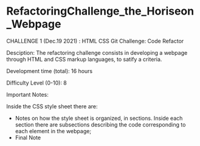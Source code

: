 # RefactoringChallenge_the_Horiseon_Webpage
CHALLENGE 1 (Dec.19 2021) : HTML CSS Git Challenge: Code Refactor

Desciption:
The refactoring challenge consists in developing a webpage through HTML and CSS markup languages, to satify a criteria. 

Development time (total): 16 hours

Difficulty Level (0-10): 8

Important Notes:

Inside the CSS style sheet there are:
- Notes on how the style sheet is organized, in sections. Inside each section there are subsections describing the code corresponding to each element in the webpage;
- Final Note  
